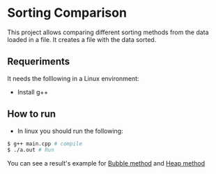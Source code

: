# Sorting Comparison

This project allows comparing different sorting methods from the data loaded in a file. It creates a file with the data sorted.

## Requeriments

It needs the folllowing in a Linux environment:

* Install g++

## How to run

- In linux you should run the following:
```bash
$ g++ main.cpp # compile
$ ./a.out # Run
```
You can see a result's example for [Bubble method](./Result_Bubble.md) and [Heap method](./Result_Heap.md)
